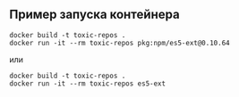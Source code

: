## Пример запуска контейнера

```
docker build -t toxic-repos .
docker run -it --rm toxic-repos pkg:npm/es5-ext@0.10.64
```

или

```
docker build -t toxic-repos .
docker run -it --rm toxic-repos es5-ext
```


